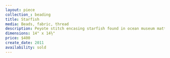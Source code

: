 ```yaml
---
layout: piece
collection_: beading
title: Starfish
media: Beads, fabric, thread
description: Peyote stitch encasing starfish found in ocean museum matted in glassed maple frame 2 inches in depth.
dimensions: 14" x 14½"
price: $400
create_date: 2011
availability: sold
---
```

